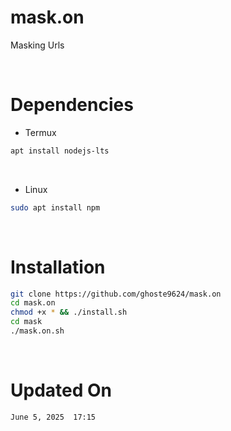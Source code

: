 # mask.on
Masking Urls

<br>

# Dependencies 
* Termux
```bash
apt install nodejs-lts 
```

<br>

* Linux
```bash
sudo apt install npm
```

<br>

# Installation 
```bash
git clone https://github.com/ghoste9624/mask.on
cd mask.on
chmod +x * && ./install.sh 
cd mask
./mask.on.sh
```

<br>

# Updated On 
``
June 5, 2025  17:15
``

